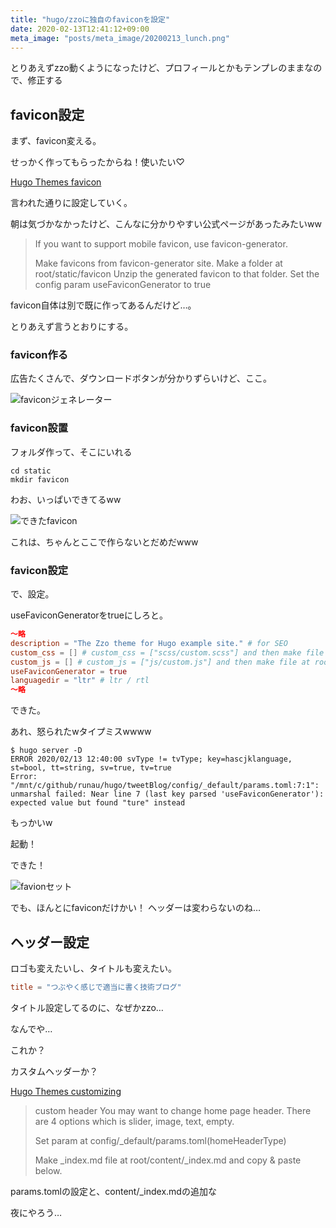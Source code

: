 ```yaml
---
title: "hugo/zzoに独自のfaviconを設定"
date: 2020-02-13T12:41:12+09:00
meta_image: "posts/meta_image/20200213_lunch.png"
---
```


とりあえずzzo動くようになったけど、プロフィールとかもテンプレのままなので、修正する

## favicon設定

まず、favicon変える。

せっかく作ってもらったからね！使いたい♡

[Hugo Themes favicon](https://themes.gohugo.io/hugo-theme-zzo/#favicon)

言われた通りに設定していく。

朝は気づかなかったけど、こんなに分かりやすい公式ページがあったみたいww

> If you want to support mobile favicon, use favicon-generator.
>
> Make favicons from favicon-generator site.
> Make a folder at root/static/favicon
> Unzip the generated favicon to that folder.
> Set the config param useFaviconGenerator to true

favicon自体は別で既に作ってあるんだけど…。

とりあえず言うとおりにする。

### favicon作る

広告たくさんで、ダウンロードボタンが分かりずらいけど、ここ。

![faviconジェネレーター](../img/favicon-create.PNG)


### favicon設置

フォルダ作って、そこにいれる

```
cd static
mkdir favicon
```

わお、いっぱいできてるww

![できたfavicon](../img/many-favicon.PNG)

これは、ちゃんとここで作らないとだめだwww

### favicon設定

で、設定。

useFaviconGeneratorをtrueにしろと。

```toml:params.toml
～略
description = "The Zzo theme for Hugo example site." # for SEO
custom_css = [] # custom_css = ["scss/custom.scss"] and then make file at root/assets/scss/custom.scss
custom_js = [] # custom_js = ["js/custom.js"] and then make file at root/assets/js/custom.js
useFaviconGenerator = true
languagedir = "ltr" # ltr / rtl
～略
```

できた。

あれ、怒られたwタイプミスwwww

```
$ hugo server -D
ERROR 2020/02/13 12:40:00 svType != tvType; key=hascjklanguage, st=bool, tt=string, sv=true, tv=true
Error: "/mnt/c/github/runau/hugo/tweetBlog/config/_default/params.toml:7:1": unmarshal failed: Near line 7 (last key parsed 'useFaviconGenerator'): expected value but found "ture" instead
```
もっかいw

起動！

できた！

![favionセット](../img/favicon-set.PNG)

でも、ほんとにfaviconだけかい！
ヘッダーは変わらないのね…

## ヘッダー設定

ロゴも変えたいし、タイトルも変えたい。

```toml:config.toml
title = "つぶやく感じで適当に書く技術ブログ"
```

タイトル設定してるのに、なぜかzzo…

なんでや…

これか？

カスタムヘッダーか？

[Hugo Themes customizing](https://themes.gohugo.io/hugo-theme-zzo/#customizing)

> custom header
> You may want to change home page header. There are 4 options which is slider, image, text, empty.
> 
> Set param at config/_default/params.toml(homeHeaderType)
> 
> Make _index.md file at root/content/_index.md and copy & paste below.

params.tomlの設定と、content/_index.mdの追加な

夜にやろう…